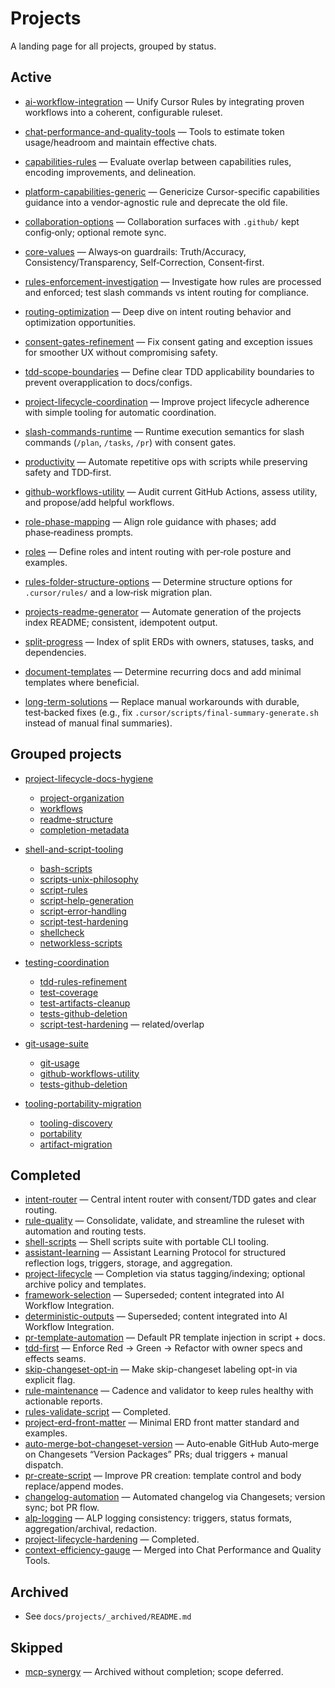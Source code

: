 # Projects

A landing page for all projects, grouped by status.

## Active

- [ai-workflow-integration](./ai-workflow-integration/erd.md) — Unify Cursor Rules by integrating proven workflows into a coherent, configurable ruleset.
- [chat-performance-and-quality-tools](./chat-performance-and-quality-tools/erd.md) — Tools to estimate token usage/headroom and maintain effective chats.
- [capabilities-rules](./capabilities-rules/erd.md) — Evaluate overlap between capabilities rules, encoding improvements, and delineation.
- [platform-capabilities-generic](./platform-capabilities-generic/erd.md) — Genericize Cursor-specific capabilities guidance into a vendor-agnostic rule and deprecate the old file.
- [collaboration-options](./collaboration-options/erd.md) — Collaboration surfaces with `.github/` kept config‑only; optional remote sync.
- [core-values](./core-values/erd.md) — Always‑on guardrails: Truth/Accuracy, Consistency/Transparency, Self‑Correction, Consent‑first.
- [rules-enforcement-investigation](./rules-enforcement-investigation/erd.md) — Investigate how rules are processed and enforced; test slash commands vs intent routing for compliance.
- [routing-optimization](./routing-optimization/erd.md) — Deep dive on intent routing behavior and optimization opportunities.
- [consent-gates-refinement](./consent-gates-refinement/erd.md) — Fix consent gating and exception issues for smoother UX without compromising safety.
- [tdd-scope-boundaries](./tdd-scope-boundaries/erd.md) — Define clear TDD applicability boundaries to prevent overapplication to docs/configs.
- [project-lifecycle-coordination](./project-lifecycle-coordination/erd.md) — Improve project lifecycle adherence with simple tooling for automatic coordination.

- [slash-commands-runtime](./slash-commands-runtime/erd.md) — Runtime execution semantics for slash commands (`/plan`, `/tasks`, `/pr`) with consent gates.
- [productivity](./productivity/erd.md) — Automate repetitive ops with scripts while preserving safety and TDD‑first.
- [github-workflows-utility](./github-workflows-utility/erd.md) — Audit current GitHub Actions, assess utility, and propose/add helpful workflows.
- [role-phase-mapping](./role-phase-mapping/erd.md) — Align role guidance with phases; add phase‑readiness prompts.
- [roles](./roles/erd.md) — Define roles and intent routing with per‑role posture and examples.
- [rules-folder-structure-options](./rules-folder-structure-options/erd.md) — Determine structure options for `.cursor/rules/` and a low‑risk migration plan.
- [projects-readme-generator](./projects-readme-generator/erd.md) — Automate generation of the projects index README; consistent, idempotent output.
- [split-progress](./split-progress/erd.md) — Index of split ERDs with owners, statuses, tasks, and dependencies.
- [document-templates](./document-templates/erd.md) — Determine recurring docs and add minimal templates where beneficial.
- [long-term-solutions](./long-term-solutions/erd.md) — Replace manual workarounds with durable, test‑backed fixes (e.g., fix `.cursor/scripts/final-summary-generate.sh` instead of manual final summaries).

## Grouped projects

- [project-lifecycle-docs-hygiene](./project-lifecycle-docs-hygiene/erd.md)

  - [project-organization](./project-organization/erd.md)
  - [workflows](./workflows/erd.md)
  - [readme-structure](./readme-structure/erd.md)
  - [completion-metadata](./completion-metadata/erd.md)

- [shell-and-script-tooling](./shell-and-script-tooling/erd.md)

  - [bash-scripts](./bash-scripts/erd.md)
  - [scripts-unix-philosophy](./scripts-unix-philosophy/erd.md)
  - [script-rules](./script-rules/erd.md)
  - [script-help-generation](./script-help-generation/erd.md)
  - [script-error-handling](./script-error-handling/erd.md)
  - [script-test-hardening](./script-test-hardening/erd.md)
  - [shellcheck](./shellcheck/erd.md)
  - [networkless-scripts](./networkless-scripts/erd.md)

- [testing-coordination](./testing-coordination/erd.md)

  - [tdd-rules-refinement](./tdd-rules-refinement/erd.md)
  - [test-coverage](./test-coverage/erd.md)
  - [test-artifacts-cleanup](./test-artifacts-cleanup/erd.md)
  - [tests-github-deletion](./tests-github-deletion/erd.md)
  - [script-test-hardening](./script-test-hardening/erd.md) — related/overlap

- [git-usage-suite](./git-usage-suite/erd.md)

  - [git-usage](./git-usage/erd.md)
  - [github-workflows-utility](./github-workflows-utility/erd.md)
  - [tests-github-deletion](./tests-github-deletion/erd.md)

- [tooling-portability-migration](./tooling-portability-migration/erd.md)
  - [tooling-discovery](./tooling-discovery/erd.md)
  - [portability](./portability/erd.md)
  - [artifact-migration](./artifact-migration/erd.md)

## Completed

- [intent-router](_archived/2025/intent-router/final-summary.md) — Central intent router with consent/TDD gates and clear routing.
- [rule-quality](_archived/2025/rule-quality/final-summary.md) — Consolidate, validate, and streamline the ruleset with automation and routing tests.
- [shell-scripts](_archived/2025/shell-scripts/final-summary.md) — Shell scripts suite with portable CLI tooling.
- [assistant-learning](_archived/2025/assistant-learning/final-summary.md) — Assistant Learning Protocol for structured reflection logs, triggers, storage, and aggregation.
- [project-lifecycle](_archived/2025/project-lifecycle/final-summary.md) — Completion via status tagging/indexing; optional archive policy and templates.
- [framework-selection](_archived/2025/framework-selection/erd.md) — Superseded; content integrated into AI Workflow Integration.
- [deterministic-outputs](_archived/2025/deterministic-outputs/erd.md) — Superseded; content integrated into AI Workflow Integration.
- [pr-template-automation](_archived/2025/pr-template-automation/final-summary.md) — Default PR template injection in script + docs.
- [tdd-first](_archived/2025/tdd-first/final-summary.md) — Enforce Red → Green → Refactor with owner specs and effects seams.
- [skip-changeset-opt-in](_archived/2025/skip-changeset-opt-in/final-summary.md) — Make skip-changeset labeling opt-in via explicit flag.
- [rule-maintenance](_archived/2025/rule-maintenance/final-summary.md) — Cadence and validator to keep rules healthy with actionable reports.
- [rules-validate-script](_archived/2025/rules-validate-script/final-summary.md) — Completed.
- [project-erd-front-matter](_archived/2025/project-erd-front-matter/final-summary.md) — Minimal ERD front matter standard and examples.
- [auto-merge-bot-changeset-version](_archived/2025/auto-merge-bot-changeset-version/final-summary.md) — Auto‑enable GitHub Auto‑merge on Changesets “Version Packages” PRs; dual triggers + manual dispatch.
- [pr-create-script](_archived/2025/pr-create-script/erd.md) — Improve PR creation: template control and body replace/append modes.
- [changelog-automation](_archived/2025/changelog-automation/final-summary.md) — Automated changelog via Changesets; version sync; bot PR flow.
- [alp-logging](_archived/2025/alp-logging/final-summary.md) — ALP logging consistency: triggers, status formats, aggregation/archival, redaction.
- [project-lifecycle-hardening](_archived/2025/project-lifecycle-hardening/final-summary.md) — Completed.
- [context-efficiency-gauge](_archived/2025/context-efficiency-gauge/erd.md) — Merged into Chat Performance and Quality Tools.

## Archived

- See `docs/projects/_archived/README.md`

## Skipped

- [mcp-synergy](_archived/2025/mcp-synergy/erd.md) — Archived without completion; scope deferred.
